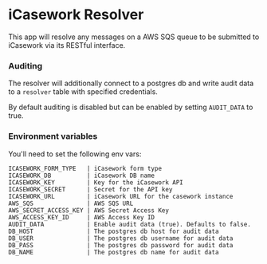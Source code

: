 # iCasework Resolver

This app will resolve any messages on a AWS SQS queue to be submitted to iCasework via its RESTful interface.

### Auditing

The resolver will additionally connect to a postgres db and write audit data to a `resolver` table with specified credentials.

By default auditing is disabled but can be enabled by setting `AUDIT_DATA` to true.

### Environment variables

You'll need to set the following env vars:

```
ICASEWORK_FORM_TYPE   | iCasework form type
ICASEWORK_DB          | iCasework DB name
ICASEWORK_KEY         | Key for the iCasework API
ICASEWORK_SECRET      | Secret for the API key
ICASEWORK_URL         | iCasework URL for the casework instance
AWS_SQS               | AWS SQS URL
AWS_SECRET_ACCESS_KEY | AWS Secret Access Key
AWS_ACCESS_KEY_ID     | AWS Access Key ID
AUDIT_DATA            | Enable audit data (true). Defaults to false.
DB_HOST               | The postgres db host for audit data
DB_USER               | The postgres db username for audit data
DB_PASS               | The postgres db password for audit data
DB_NAME               | The postgres db name for audit data
```
